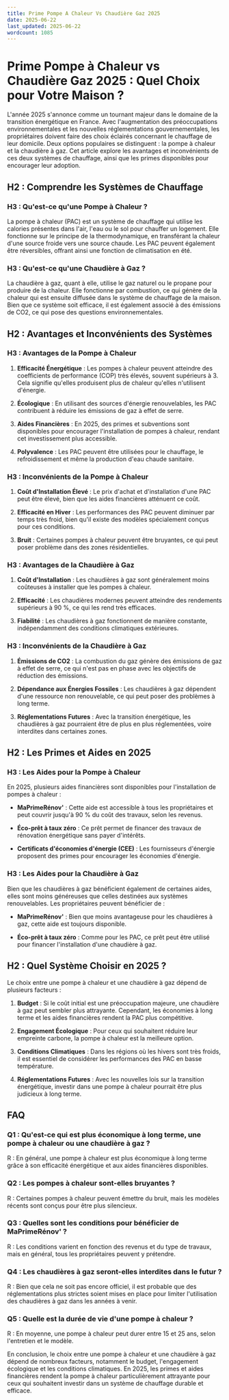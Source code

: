 ```yaml
---
title: Prime Pompe A Chaleur Vs Chaudière Gaz 2025
date: 2025-06-22
last_updated: 2025-06-22
wordcount: 1085
---
```


# Prime Pompe à Chaleur vs Chaudière Gaz 2025 : Quel Choix pour Votre Maison ?

L'année 2025 s'annonce comme un tournant majeur dans le domaine de la transition énergétique en France. Avec l'augmentation des préoccupations environnementales et les nouvelles réglementations gouvernementales, les propriétaires doivent faire des choix éclairés concernant le chauffage de leur domicile. Deux options populaires se distinguent : la pompe à chaleur et la chaudière à gaz. Cet article explore les avantages et inconvénients de ces deux systèmes de chauffage, ainsi que les primes disponibles pour encourager leur adoption.

## H2 : Comprendre les Systèmes de Chauffage

### H3 : Qu'est-ce qu'une Pompe à Chaleur ?

La pompe à chaleur (PAC) est un système de chauffage qui utilise les calories présentes dans l'air, l'eau ou le sol pour chauffer un logement. Elle fonctionne sur le principe de la thermodynamique, en transférant la chaleur d'une source froide vers une source chaude. Les PAC peuvent également être réversibles, offrant ainsi une fonction de climatisation en été.

### H3 : Qu'est-ce qu'une Chaudière à Gaz ?

La chaudière à gaz, quant à elle, utilise le gaz naturel ou le propane pour produire de la chaleur. Elle fonctionne par combustion, ce qui génère de la chaleur qui est ensuite diffusée dans le système de chauffage de la maison. Bien que ce système soit efficace, il est également associé à des émissions de CO2, ce qui pose des questions environnementales.

## H2 : Avantages et Inconvénients des Systèmes

### H3 : Avantages de la Pompe à Chaleur

1. **Efficacité Énergétique** : Les pompes à chaleur peuvent atteindre des coefficients de performance (COP) très élevés, souvent supérieurs à 3. Cela signifie qu'elles produisent plus de chaleur qu'elles n'utilisent d'énergie.
   
2. **Écologique** : En utilisant des sources d'énergie renouvelables, les PAC contribuent à réduire les émissions de gaz à effet de serre.

3. **Aides Financières** : En 2025, des primes et subventions sont disponibles pour encourager l'installation de pompes à chaleur, rendant cet investissement plus accessible.

4. **Polyvalence** : Les PAC peuvent être utilisées pour le chauffage, le refroidissement et même la production d'eau chaude sanitaire.

### H3 : Inconvénients de la Pompe à Chaleur

1. **Coût d'Installation Élevé** : Le prix d'achat et d'installation d'une PAC peut être élevé, bien que les aides financières atténuent ce coût.

2. **Efficacité en Hiver** : Les performances des PAC peuvent diminuer par temps très froid, bien qu'il existe des modèles spécialement conçus pour ces conditions.

3. **Bruit** : Certaines pompes à chaleur peuvent être bruyantes, ce qui peut poser problème dans des zones résidentielles.

### H3 : Avantages de la Chaudière à Gaz

1. **Coût d'Installation** : Les chaudières à gaz sont généralement moins coûteuses à installer que les pompes à chaleur.

2. **Efficacité** : Les chaudières modernes peuvent atteindre des rendements supérieurs à 90 %, ce qui les rend très efficaces.

3. **Fiabilité** : Les chaudières à gaz fonctionnent de manière constante, indépendamment des conditions climatiques extérieures.

### H3 : Inconvénients de la Chaudière à Gaz

1. **Émissions de CO2** : La combustion du gaz génère des émissions de gaz à effet de serre, ce qui n'est pas en phase avec les objectifs de réduction des émissions.

2. **Dépendance aux Énergies Fossiles** : Les chaudières à gaz dépendent d'une ressource non renouvelable, ce qui peut poser des problèmes à long terme.

3. **Réglementations Futures** : Avec la transition énergétique, les chaudières à gaz pourraient être de plus en plus réglementées, voire interdites dans certaines zones.

## H2 : Les Primes et Aides en 2025

### H3 : Les Aides pour la Pompe à Chaleur

En 2025, plusieurs aides financières sont disponibles pour l'installation de pompes à chaleur :

- **MaPrimeRénov'** : Cette aide est accessible à tous les propriétaires et peut couvrir jusqu'à 90 % du coût des travaux, selon les revenus.

- **Éco-prêt à taux zéro** : Ce prêt permet de financer des travaux de rénovation énergétique sans payer d'intérêts.

- **Certificats d'économies d'énergie (CEE)** : Les fournisseurs d'énergie proposent des primes pour encourager les économies d'énergie.

### H3 : Les Aides pour la Chaudière à Gaz

Bien que les chaudières à gaz bénéficient également de certaines aides, elles sont moins généreuses que celles destinées aux systèmes renouvelables. Les propriétaires peuvent bénéficier de :

- **MaPrimeRénov'** : Bien que moins avantageuse pour les chaudières à gaz, cette aide est toujours disponible.

- **Éco-prêt à taux zéro** : Comme pour les PAC, ce prêt peut être utilisé pour financer l'installation d'une chaudière à gaz.

## H2 : Quel Système Choisir en 2025 ?

Le choix entre une pompe à chaleur et une chaudière à gaz dépend de plusieurs facteurs :

1. **Budget** : Si le coût initial est une préoccupation majeure, une chaudière à gaz peut sembler plus attrayante. Cependant, les économies à long terme et les aides financières rendent la PAC plus compétitive.

2. **Engagement Écologique** : Pour ceux qui souhaitent réduire leur empreinte carbone, la pompe à chaleur est la meilleure option.

3. **Conditions Climatiques** : Dans les régions où les hivers sont très froids, il est essentiel de considérer les performances des PAC en basse température.

4. **Réglementations Futures** : Avec les nouvelles lois sur la transition énergétique, investir dans une pompe à chaleur pourrait être plus judicieux à long terme.

## FAQ

### Q1 : Qu'est-ce qui est plus économique à long terme, une pompe à chaleur ou une chaudière à gaz ?

R : En général, une pompe à chaleur est plus économique à long terme grâce à son efficacité énergétique et aux aides financières disponibles.

### Q2 : Les pompes à chaleur sont-elles bruyantes ?

R : Certaines pompes à chaleur peuvent émettre du bruit, mais les modèles récents sont conçus pour être plus silencieux.

### Q3 : Quelles sont les conditions pour bénéficier de MaPrimeRénov' ?

R : Les conditions varient en fonction des revenus et du type de travaux, mais en général, tous les propriétaires peuvent y prétendre.

### Q4 : Les chaudières à gaz seront-elles interdites dans le futur ?

R : Bien que cela ne soit pas encore officiel, il est probable que des réglementations plus strictes soient mises en place pour limiter l'utilisation des chaudières à gaz dans les années à venir.

### Q5 : Quelle est la durée de vie d'une pompe à chaleur ?

R : En moyenne, une pompe à chaleur peut durer entre 15 et 25 ans, selon l'entretien et le modèle.

En conclusion, le choix entre une pompe à chaleur et une chaudière à gaz dépend de nombreux facteurs, notamment le budget, l'engagement écologique et les conditions climatiques. En 2025, les primes et aides financières rendent la pompe à chaleur particulièrement attrayante pour ceux qui souhaitent investir dans un système de chauffage durable et efficace.